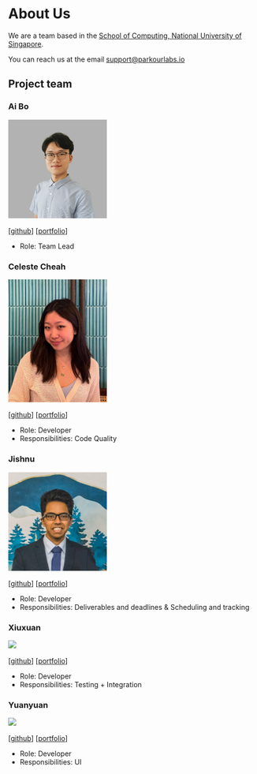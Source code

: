 # About Us

We are a team based in
the [School of Computing, National University of Singapore](http://www.comp.nus.edu.sg).

You can reach us at the
email [support@parkourlabs.io](mailto:support@parkourlabs.io)

## Project team

### Ai Bo

<img src="images/BoAi01.png" width="200px">

[[github](https://github.com/BoAi01)]
[[portfolio](team/boai01.md)]

* Role: Team Lead

### Celeste Cheah

<img src="images/cetigerlily.png" width="200px">

[[github](https://github.com/cetigerlily)]
[[portfolio](team/cetigerlily.md)]

* Role: Developer
* Responsibilities: Code Quality

### Jishnu

<img src="images/jishnu28.png" width="200px">

[[github](https://github.com/jishnu28)]
[[portfolio](team/jishnu28.md)]

* Role: Developer
* Responsibilities: Deliverables and deadlines & Scheduling and tracking

### Xiuxuan

<img src="images/wxxedu.png" width="200px">

[[github](https://github.com/wxxedu)]
[[portfolio](team/wxxedu.md)]

* Role: Developer
* Responsibilities: Testing + Integration

### Yuanyuan

<img src="images/tangyuantyy.png" width="200px">

[[github](http://github.com/tangyuantyy)]
[[portfolio](team/tangyuantyy.md)]

* Role: Developer
* Responsibilities: UI


